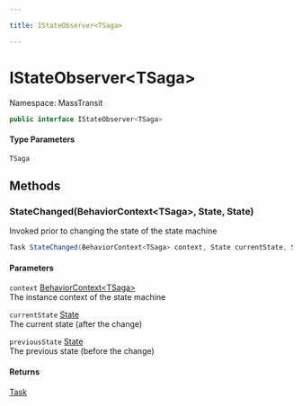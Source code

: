```yaml
---

title: IStateObserver<TSaga>

---
```


# IStateObserver\<TSaga\>

Namespace: MassTransit

```csharp
public interface IStateObserver<TSaga>
```

#### Type Parameters

`TSaga`<br/>

## Methods

### **StateChanged(BehaviorContext\<TSaga\>, State, State)**

Invoked prior to changing the state of the state machine

```csharp
Task StateChanged(BehaviorContext<TSaga> context, State currentState, State previousState)
```

#### Parameters

`context` [BehaviorContext\<TSaga\>](../masstransit/behaviorcontext-1)<br/>
The instance context of the state machine

`currentState` [State](../masstransit/state)<br/>
The current state (after the change)

`previousState` [State](../masstransit/state)<br/>
The previous state (before the change)

#### Returns

[Task](https://learn.microsoft.com/en-us/dotnet/api/system.threading.tasks.task)<br/>
